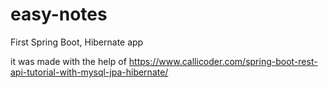 # easy-notes
First Spring Boot, Hibernate app

it was made with the help of
https://www.callicoder.com/spring-boot-rest-api-tutorial-with-mysql-jpa-hibernate/
